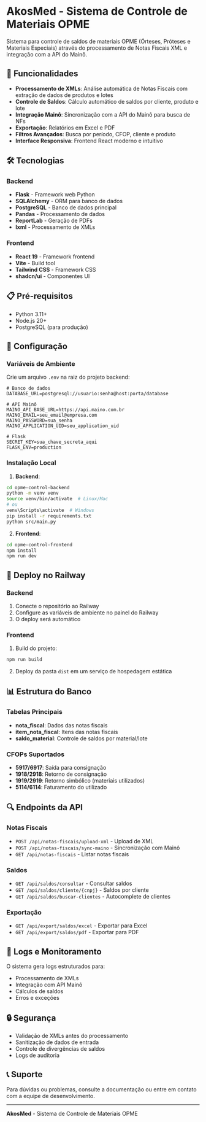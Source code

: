 # AkosMed - Sistema de Controle de Materiais OPME

Sistema para controle de saldos de materiais OPME (Órteses, Próteses e Materiais Especiais) através do processamento de Notas Fiscais XML e integração com a API do Mainô.

## 🚀 Funcionalidades

- **Processamento de XMLs**: Análise automática de Notas Fiscais com extração de dados de produtos e lotes
- **Controle de Saldos**: Cálculo automático de saldos por cliente, produto e lote
- **Integração Mainô**: Sincronização com a API do Mainô para busca de NFs
- **Exportação**: Relatórios em Excel e PDF
- **Filtros Avançados**: Busca por período, CFOP, cliente e produto
- **Interface Responsiva**: Frontend React moderno e intuitivo

## 🛠️ Tecnologias

### Backend
- **Flask** - Framework web Python
- **SQLAlchemy** - ORM para banco de dados
- **PostgreSQL** - Banco de dados principal
- **Pandas** - Processamento de dados
- **ReportLab** - Geração de PDFs
- **lxml** - Processamento de XMLs

### Frontend
- **React 19** - Framework frontend
- **Vite** - Build tool
- **Tailwind CSS** - Framework CSS
- **shadcn/ui** - Componentes UI

## 📋 Pré-requisitos

- Python 3.11+
- Node.js 20+
- PostgreSQL (para produção)

## 🔧 Configuração

### Variáveis de Ambiente

Crie um arquivo `.env` na raiz do projeto backend:

```env
# Banco de dados
DATABASE_URL=postgresql://usuario:senha@host:porta/database

# API Mainô
MAINO_API_BASE_URL=https://api.maino.com.br
MAINO_EMAIL=seu_email@empresa.com
MAINO_PASSWORD=sua_senha
MAINO_APPLICATION_UID=seu_application_uid

# Flask
SECRET_KEY=sua_chave_secreta_aqui
FLASK_ENV=production
```

### Instalação Local

1. **Backend**:
```bash
cd opme-control-backend
python -m venv venv
source venv/bin/activate  # Linux/Mac
# ou
venv\Scripts\activate  # Windows
pip install -r requirements.txt
python src/main.py
```

2. **Frontend**:
```bash
cd opme-control-frontend
npm install
npm run dev
```

## 🚀 Deploy no Railway

### Backend

1. Conecte o repositório ao Railway
2. Configure as variáveis de ambiente no painel do Railway
3. O deploy será automático

### Frontend

1. Build do projeto:
```bash
npm run build
```

2. Deploy da pasta `dist` em um serviço de hospedagem estática

## 📊 Estrutura do Banco

### Tabelas Principais

- **nota_fiscal**: Dados das notas fiscais
- **item_nota_fiscal**: Itens das notas fiscais
- **saldo_material**: Controle de saldos por material/lote

### CFOPs Suportados

- **5917/6917**: Saída para consignação
- **1918/2918**: Retorno de consignação
- **1919/2919**: Retorno simbólico (materiais utilizados)
- **5114/6114**: Faturamento do utilizado

## 🔍 Endpoints da API

### Notas Fiscais
- `POST /api/notas-fiscais/upload-xml` - Upload de XML
- `POST /api/notas-fiscais/sync-maino` - Sincronização com Mainô
- `GET /api/notas-fiscais` - Listar notas fiscais

### Saldos
- `GET /api/saldos/consultar` - Consultar saldos
- `GET /api/saldos/cliente/{cnpj}` - Saldos por cliente
- `GET /api/saldos/buscar-clientes` - Autocomplete de clientes

### Exportação
- `GET /api/export/saldos/excel` - Exportar para Excel
- `GET /api/export/saldos/pdf` - Exportar para PDF

## 📝 Logs e Monitoramento

O sistema gera logs estruturados para:
- Processamento de XMLs
- Integração com API Mainô
- Cálculos de saldos
- Erros e exceções

## 🔒 Segurança

- Validação de XMLs antes do processamento
- Sanitização de dados de entrada
- Controle de divergências de saldos
- Logs de auditoria

## 📞 Suporte

Para dúvidas ou problemas, consulte a documentação ou entre em contato com a equipe de desenvolvimento.

---

**AkosMed** - Sistema de Controle de Materiais OPME

